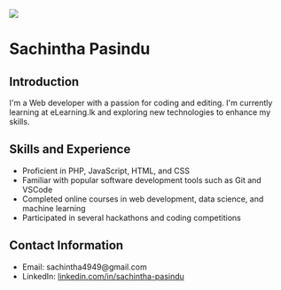 <!DOCTYPE html>
<html lang="en">
<head>
  <meta charset="UTF-8">
  <meta name="viewport" content="width=device-width, initial-scale=1.0">

</head>
<body>
<img src="https://user-images.githubusercontent.com/129094910/236995298-8642db97-c956-46e4-b129-6dec4f7c6e21.gif">

  <h1>Sachintha Pasindu</h1>

  <h2>Introduction</h2>
  <p>I'm a Web developer with a passion for coding and editing. I'm currently learning at eLearning.lk and exploring new technologies to enhance my skills.</p>

  <h2>Skills and Experience</h2>
  <ul>
    <li>Proficient in PHP, JavaScript, HTML, and CSS</li>
    <li>Familiar with popular software development tools such as Git and VSCode</li>
    <li>Completed online courses in web development, data science, and machine learning</li>
    <li>Participated in several hackathons and coding competitions</li>
  </ul>

<!--   <h2>Projects</h2>
  <ul>
    <li><a href="https://www.example.com">Portfolio Website</a> - A personal website showcasing my projects and skills</li>
    <li><a href="https://github.com/example/data-analysis-project">Data Analysis Project</a> - A data analysis project using Python and pandas library</li>
  </ul> -->

  <h2>Contact Information</h2>
  <ul>
    <li>Email: sachintha4949@gmail.com</li>
    <li>LinkedIn: <a href="[https://www.linkedin.com/in/sachintha-pasindu/](https://www.linkedin.com/in/sachintha-pasindu-gamge-8b8a63206/)">linkedin.com/in/sachintha-pasindu</a></li>
  </ul>
 
</body>
</html>
